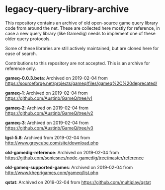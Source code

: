 # legacy-query-library-archive

This repository contains an archive of old open-source game query library code from around the net.
These are collected here mostly for reference, in case a new query library (like Gamedig) needs to implement one of these older query protocols.

Some of these libraries are still actively maintained, but are cloned here for ease of search.

Contributions to this repository are not accepted. This is an archive for reference only.

**gameq-0.0.3.beta**: Archived on 2019-02-04 from
https://sourceforge.net/projects/gameq/files/gameq%2C%20deprecated/

**gameq-1**: Archived on 2019-02-04 from
https://github.com/Austinb/GameQ/tree/v1

**gameq-2**: Archived on 2019-02-04 from
https://github.com/Austinb/GameQ/tree/v2

**gameq-3**: Archived on 2019-02-04 from
https://github.com/Austinb/GameQ/tree/v3

**lgsl-5.8**: Archived from 2019-02-04 from
http://www.greycube.com/site/download.php

**old-gamedig-reference**: Archived on 2019-02-04 from
https://github.com/sonicsnes/node-gamedig/tree/master/reference

**old-gameq-supported-games**: Archived on 2019-02-04 from
http://www.kheprigames.com/gameq/list.php

**qstat**: Archived on 2019-02-04 from
https://github.com/multiplay/qstat

